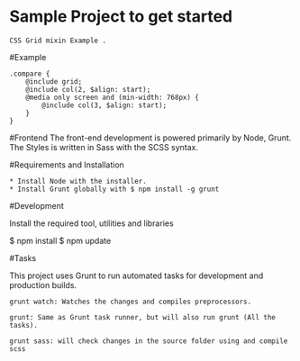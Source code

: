 # Sample Project to get started
    CSS Grid mixin Example .
#Example 

    .compare {
        @include grid;
        @include col(2, $align: start);
        @media only screen and (min-width: 768px) {
            @include col(3, $align: start);
        }
    }
    
#Frontend
    The front-end development is powered primarily by Node, Grunt.
    The Styles is written in Sass with the SCSS syntax.

#Requirements and Installation

    * Install Node with the installer.
    * Install Grunt globally with $ npm install -g grunt


#Development

Install the required tool, utilities and libraries

$ npm install
$ npm update

#Tasks

This project uses Grunt to run automated tasks for development and production builds.

    grunt watch: Watches the changes and compiles preprocessors.

    grunt: Same as Grunt task runner, but will also run grunt (All the tasks).

    grunt sass: will check changes in the source folder using and compile scss
